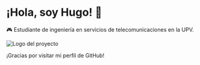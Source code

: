 # ¡Hola, soy Hugo! 👋

🎮 Estudiante de ingeniería en servicios de telecomunicaciones en la UPV.

![Logo del proyecto]((https://gre.webs.upv.es/wp-content/uploads/2019/01/Logo_UPV.png))

¡Gracias por visitar mi perfil de GitHub!

